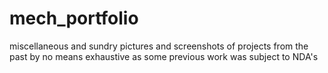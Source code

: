 # mech_portfolio
miscellaneous and sundry pictures and screenshots of projects from the past
by no means exhaustive as some previous work was subject to NDA's 
